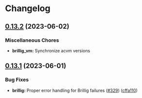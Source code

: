 # Changelog

## [0.13.2](https://github.com/noir-lang/acvm/compare/brillig_vm-v0.13.1...brillig_vm-v0.13.2) (2023-06-02)


### Miscellaneous Chores

* **brillig_vm:** Synchronize acvm versions

## [0.13.1](https://github.com/noir-lang/acvm/compare/brillig_vm-v0.1.1...brillig_vm-v0.13.1) (2023-06-01)


### Bug Fixes

* **brillig:** Proper error handling for Brillig failures ([#329](https://github.com/noir-lang/acvm/issues/329)) ([cffa110](https://github.com/noir-lang/acvm/commit/cffa110c8df30ee3dd8b635d38b17b1fcd54b03e))

